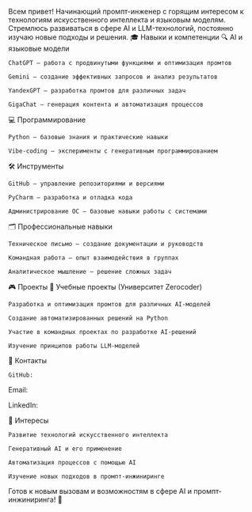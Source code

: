 Всем привет!
Начинающий промпт-инженер с горящим интересом к технологиям искусственного интеллекта и языковым моделям. Стремлюсь развиваться в сфере AI и LLM-технологий, постоянно изучаю новые подходы и решения.
🎓 Навыки и компетенции
🔍 AI и языковые модели

    ChatGPT — работа с продвинутыми функциями и оптимизация промтов

    Gemini — создание эффективных запросов и анализ результатов

    YandexGPT — разработка промтов для различных задач

    GigaChat — генерация контента и автоматизация процессов

💻 Программирование

    Python — базовые знания и практические навыки

    Vibe-coding — эксперименты с генеративным программированием

🛠 Инструменты

    GitHub — управление репозиториями и версиями

    PyCharm — разработка и отладка кода

    Администрирование ОС — базовые навыки работы с системами

🗂 Профессиональные навыки

    Техническое письмо — создание документации и руководств

    Командная работа — опыт взаимодействия в группах

    Аналитическое мышление — решение сложных задач

🎮 Проекты
🏫 Учебные проекты (Университет Zerocoder)

    Разработка и оптимизация промтов для различных AI-моделей

    Создание автоматизированных решений на Python

    Участие в командных проектах по разработке AI-решений

    Изучение принципов работы LLM-моделей

🔄 Контакты

    GitHub: 

Email:

LinkedIn:

📘 Интересы

    Развитие технологий искусственного интеллекта

    Генеративный AI и его применение

    Автоматизация процессов с помощью AI

    Изучение новых подходов в промпт-инжиниринге

Готов к новым вызовам и возможностям в сфере AI и промпт-инжиниринга! 🚀
